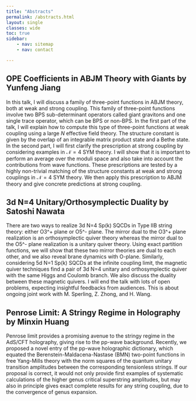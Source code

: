 ```yaml
---
title: "Abstracts"
permalink: /abstracts.html
layout: single
classes: wide
toc: true
sidebar:
    - nav: sitemap
    - nav: contact

---
```


## OPE Coefficients in ABJM Theory with Giants by Yunfeng Jiang

In this talk, I will discuss a family of three-point functions in ABJM theory, both at weak and strong coupling. This family of three-point functions involve two BPS sub-determinant operators called giant gravitons and one single trace operator, which can be BPS or non-BPS. In the first part of the talk, I will explain how to compute this type of three-point functions at weak coupling using a large $N$ effective field theory. The structure constant is given by the overlap of an integrable matrix product state and a Bethe state. In the second part, I will first clarify the prescription at strong coupling by considering examples in $\mathcal{N}=4$ SYM theory. I will show that it is important to perform an average over the moduli space and also take into account the contributions from wave functions. These prescriptions are tested by a highly non-trivial matching of the structure constants at weak and strong couplings in $\mathcal{N}=4$ SYM theory. We then apply this prescription to ABJM theory and give concrete predictions at strong coupling.

## 3d N=4 Unitary/Orthosymplectic Duality by Satoshi Nawata

There are two ways to realize 3d N=4 Sp(k) SQCDs in Type IIB string theory: either O3^+ plane or O5^- plane. The mirror dual to the O3^+ plane realization is an orthosymplectic quiver theory whereas the mirror dual to the O5^- plane realization is a unitary quiver theory. Using exact partition functions, we will show that these two mirror theories are dual to each other, and we also reveal brane dynamics with O-plane.  Similarly, considering 5d N=1 Sp(k) SQCDs at the infinite coupling limit, the magnetic quiver techniques find a pair of 3d N=4 unitary and orthosymplectic quiver with the same Higgs and Coulomb branch. We also discuss the duality between these magnetic quivers. I will end the talk with lots of open problems, expecting insightful feedbacks from audiences. This is about ongoing joint work with M. Sperling, Z. Zhong, and H. Wang.

## Penrose Limit: A Stringy Regime in Holography by Minxin Huang

Penrose limit provides a promising avenue to the stringy regime in the AdS/CFT holography, giving rise to the pp-wave background. Recently, we proposed a novel entry of the pp-wave holographic dictionary, which equated the Berenstein-Maldacena-Nastase  (BMN)  two-point functions in free Yang-Mills theory with the norm squares of the quantum unitary transition amplitudes between the corresponding tensionless strings. If our proposal is correct, it would not only provide first examples of systematic calculations of the higher genus critical superstring amplitudes, but may also in principle gives exact complete results for any string coupling, due to the convergence of genus expansion.